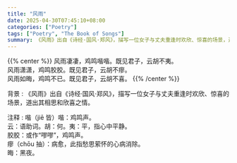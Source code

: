 ```yaml
---
title: "风雨"
date: 2025-04-30T07:45:10+08:00
categories: ["Poetry"]
tags: ["Poetry", "The Book of Songs"]
summary: 《风雨》出自《诗经·国风·郑风》，描写一位女子与丈夫重逢时欢欣、惊喜的场景，道出其相思和欣喜之情。
---
```


{{% center %}}
风雨凄凄，鸡鸣喈喈。既见君子，云胡不夷。\
风雨潇潇，鸡鸣胶胶。既见君子，云胡不瘳。\
风雨如晦，鸡鸣不已。既见君子，云胡不喜。
{{% /center %}}

背景
: 《风雨》出自《诗经·国风·郑风》，描写一位女子与丈夫重逢时欢欣、惊喜的场景，道出其相思和欣喜之情。

注释
: 喈（jiē 皆）喈：鸡鸣声。\
  云：语助词。胡：何。夷：平，指心中平静。\
  胶胶：或作“嘐嘐”，鸡鸣声。\
  瘳（chōu 抽）：病愈，此指愁思萦怀的心病消除。\
  晦：黑夜。
